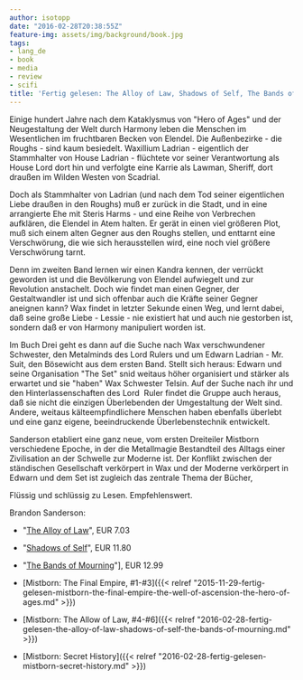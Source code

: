 ```yaml
---
author: isotopp
date: "2016-02-28T20:38:55Z"
feature-img: assets/img/background/book.jpg
tags:
- lang_de
- book
- media
- review
- scifi
title: 'Fertig gelesen: The Alloy of Law, Shadows of Self, The Bands of Mourning'
---
```

Einige hundert Jahre nach dem Kataklysmus von "Hero of Ages" und der Neugestaltung der Welt durch Harmony leben die Menschen im Wesentlichen im fruchtbaren Becken von Elendel. Die Außenbezirke - die Roughs - sind kaum besiedelt. Waxillium Ladrian - eigentlich der Stammhalter von House Ladrian - flüchtete vor seiner Verantwortung als House Lord dort hin und verfolgte eine Karrie als Lawman, Sheriff, dort draußen im Wilden Westen von Scadrial.

Doch als Stammhalter von Ladrian (und nach dem Tod seiner eigentlichen Liebe draußen in den Roughs) muß er zurück in die Stadt, und in eine arrangierte Ehe mit Steris Harms - und eine Reihe von Verbrechen aufklären, die Elendel in Atem halten. Er gerät in einen viel größeren Plot, muß sich einem alten Gegner aus den Roughs stellen, und enttarnt eine Verschwörung, die wie sich herausstellen wird, eine noch viel größere Verschwörung tarnt. 

Denn im zweiten Band lernen wir einen Kandra kennen, der verrückt geworden ist und die Bevölkerung von Elendel aufwiegelt und zur Revolution anstachelt. Doch wie findet man einen Gegner, der Gestaltwandler ist und sich offenbar auch die Kräfte seiner Gegner aneignen kann? Wax findet in letzter Sekunde einen Weg, und lernt dabei, daß seine große Liebe - Lessie - nie existiert hat und auch nie gestorben ist, sondern daß er von Harmony manipuliert worden ist.

Im Buch Drei geht es dann auf die Suche nach Wax verschwundener Schwester, den Metalminds des Lord Rulers und um Edwarn Ladrian - Mr. Suit, den Bösewicht aus dem ersten Band. Stellt sich heraus: Edwarn und seine Organisation "The Set" snid weitaus höher organisiert und stärker als erwartet und sie "haben" Wax Schwester Telsin. Auf der Suche nach ihr und den Hinterlassenschaften des Lord  Ruler findet die Gruppe auch heraus, daß sie nicht die einzigen Überlebenden der Umgestaltung der Welt sind. Andere, weitaus kälteempfindlichere Menschen haben ebenfalls überlebt und eine ganz eigene, beeindruckende Überlebenstechnik entwickelt.

Sanderson etabliert eine ganz neue, vom ersten Dreiteiler Mistborn verschiedene Epoche, in der die Metallmagie Bestandteil des Alltags einer Zivilisation an der Schwelle zur Moderne ist. Der Konflikt zwischen der ständischen Gesellschaft verkörpert in Wax und der Moderne verkörpert in Edwarn und dem Set ist zugleich das zentrale Thema der Bücher,

Flüssig und schlüssig zu Lesen. Empfehlenswert.

Brandon Sanderson:
- "[The Alloy of Law](http://www.amazon.de/dp/B00540QR7Q)", EUR 7.03
- "[Shadows of Self](http://www.amazon.de/dp/B00R697CGS)", EUR 11.80
- "[The Bands of Mourning](http://www.amazon.de/dp/B011A8S534)"], EUR 12.99

- [Mistborn: The Final Empire, #1-#3]({{< relref "2015-11-29-fertig-gelesen-mistborn-the-final-empire-the-well-of-ascension-the-hero-of-ages.md" >}})
- [Mistborn: The Allow of Law, #4-#6]({{< relref "2016-02-28-fertig-gelesen-the-alloy-of-law-shadows-of-self-the-bands-of-mourning.md" >}})
- [Mistborn: Secret History]({{< relref "2016-02-28-fertig-gelesen-mistborn-secret-history.md" >}})

